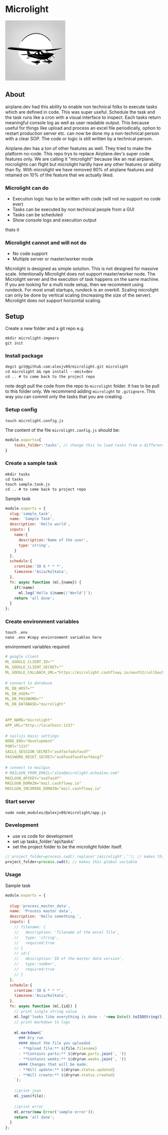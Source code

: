 # Microlight
![Logo](/assets/logo192.png)
## About
airplane.dev had this ability to enable non technical folks to execute tasks which are defined in code. This was super useful. Schedule the task and the task runs like a cron with a visual interface to inspect. Each tasks return meaningful console log as well as user readable output. This because useful for things like upload and process an excel file periodically, option to restart production server etc. can now be done my a non-technical person with a clear SOP. The code or logic is still written by a technical person. 

Airplane.dev has a ton of other features as well. They tried to make the platform no-code. This repo trys to replace Airplane.dev's super code features only. We are calling it "microlight" because like an real airplane, microlights can flight but microlight hardly have any other features or ability than fly. With microlight we have removed 90% of airplane features and retained on 10% of the feature that we actually liked. 

### Microlight can do
- Execution logic has to be written with code (will not no support no code ever)
- Tasks can be executed by non techincal people from a GUI
- Tasks can be scheduled 
- Show console logs and execution output

thats it

### Microlight cannot and will not do
- No code support
- Multiple server or master/worker mode


Microlight is designed as simple solution. This is not designed for massive scale. Intentionally Microlight does not support master/worker node. The Microlight server and the execution of task happens on the same machine. If you are looking for a multi node setup, then we recomment using rundeck. For most small startups, rundeck is an overkill. Scaling microlight can only be done by vertical scaling (increasing the size of the server). Microlight does not support horizontal scaling. 


## Setup

Create a new folder and a git repo
e.g. 
```
mkdir microlight-imgears
git init
```

### Install package
```shell
degit git@github.com:alexjv89/microlight.git microlight
cd microlight && npm install --omit=dev
cd .. # to come back to the project repo
```
note degit pull the code from the repo to `microlight` folder. It has to be pull to this folder only. We recommend adding `microlight` to `.gitignore`. This way you can commit only the tasks that you are creating.

### Setup config
```shell
touch microlight.config.js
```
The content of the file `microlight.config.js` should be: 
```js
module.exports={
	tasks_folder:'tasks', // change this to load tasks from a different folder
}
```

### Create a sample task
```shell
mkdir tasks
cd tasks
touch sample.task.js
cd .. # to come back to project repo
```

Sample task
```js
module.exports = {
  slug:'sample_task',
  name: 'Sample Task',
  description: 'Hello world',
  inputs: {
    name:{
      description:'Name of the user',
      type:'string',
    }
  },
  schedule:{
    crontime:'30 6 * * *',
    timezone:'Asia/Kolkata',
  },
  fn: async function (ml,{name}) {
    if(!name)
      ml.log(`Hello ${name||'World'}`);
    return 'all done';
  }
};
```



### Create environment variables
```shell
touch .env
nano .env #copy envinronment variables here
```

environment variables required
```yaml
# google client
ML_GOOGLE_CLIENT_ID=""
ML_GOOGLE_CLIENT_SECRET=""
ML_GOOGLE_CALLBACK_URL="https://microlight.cashflowy.io/oauth2/callback/google"

# connect to database
ML_DB_HOST=""
ML_DB_USER=""
ML_DB_PASSWORD=""
ML_DB_DATABASE="microlight"


APP_NAME="microlight"
APP_URL="http://localhost:1337"

# sailsjs basic settings
NODE_ENV="development"
PORT="1337"
SAILS_SESSION_SECRET="asdfasfadsfasdf"
PASSWORD_RESET_SECRET="asdfasdfasdfasfdasgf"

# connect to mailgun
# MAILGUN_FROM_EMAIL="alex@microlight.echoalex.com"
MAILGUN_APIKEY="asdfasdf"
MAILGUN_DOMAIN="mail.cashflowy.io"
MAILGUN_INCOMING_DOMAIN="mail.cashflowy.io"
```


### Start server
```shell
node node_modules/@alexjv89/microlight/app.js
```
### Development
- use vs code for development 
- set up tasks_folder:'api/tasks'
- set the project folder to be the microlight folder itself.
```js
// project_folder=process.cwd().replace('/microlight',''); // makes this global variable
project_folder=process.cwd(); // makes this global variable
```

### Usage

Sample task

```js
module.exports = {

  slug:'process_master_data',
  name: 'Process master data',
  description: 'Hello something.',
  inputs: {
    // filename: {
    //   description: 'filename of the excel file',
    //   type: 'string',
    //   required:true
    // }
    // id:{
    //   description:'ID of the master data version',
    //   type:'number',
    //   required:true
    // }
  },
  schedule:{
    crontime:'30 6 * * *',
    timezone:'Asia/Kolkata',
  },
  fn: async function (ml,{id}) {
  	// print single string value
    ml.log('looks like everything is done - '+new Date().toISOString());
    // print markdown to logs
    
    ml.markdown(`
      ### Dry run
      #### About the file you uploaded
      - **Upload file:** ${file.filename}
      - **Contains parts:** ${dryrun.parts.join(', ')}
      - **Contains weeks:** ${dryrun.weeks.join(', ')}
      #### Changes that will be made:
      - **Will update:** ${dryrun.status.updated}
      - **Will create:** ${dryrun.status.created}
    `);

    //print json 
    ml.json(file);

    //print error
    ml.error(new Error('sample error'));
    return 'all done';
  }
};

```


